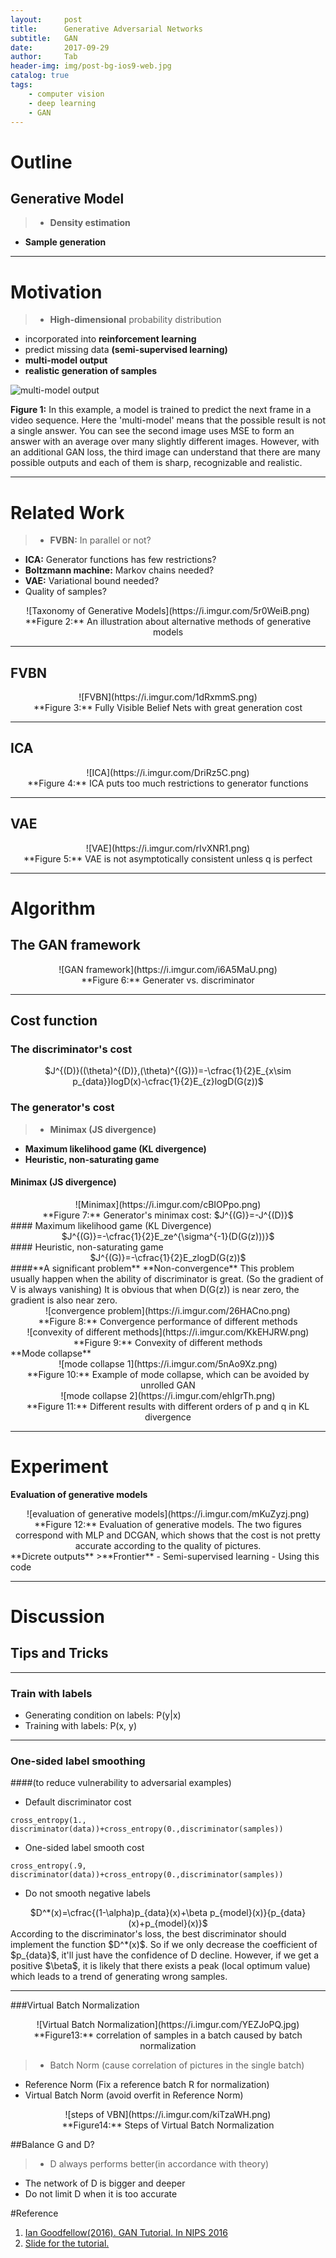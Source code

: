 ```yaml
---
layout:     post
title:      Generative Adversarial Networks
subtitle:   GAN
date:       2017-09-29
author:     Tab
header-img: img/post-bg-ios9-web.jpg
catalog: true
tags:
    - computer vision
    - deep learning
    - GAN
---
```


# Outline
## Generative Model
>- **Density estimation**
- **Sample generation**

---
# Motivation
>- **High-dimensional** probability distribution
- incorporated into **reinforcement learning**
- predict missing data **(semi-supervised learning)**
- **multi-model output** 
- **realistic generation of samples** 

![multi-model output](https://i.imgur.com/n1M2eUd.png)

**Figure 1:** In this example, a model is trained to predict the next frame in a video sequence. Here the 'multi-model' means that the possible result is not a single answer. You can see the second image uses MSE to form an answer with an average over many slightly different images. However, with an additional GAN loss, the third image can understand that there are many possible outputs and each of them is sharp, recognizable and realistic.

---
# Related Work
>- **FVBN:** In parallel or not?
- **ICA:** Generator functions has few restrictions?
- **Boltzmann machine:** Markov chains needed? 
- **VAE:** Variational bound needed? 
- Quality of samples?

<center>![Taxonomy of Generative Models](https://i.imgur.com/5r0WeiB.png)</center>

<center>**Figure 2:** An illustration about alternative methods of generative models</center>

---
## FVBN
<center>![FVBN](https://i.imgur.com/1dRxmmS.png)</center>
<center>**Figure 3:** Fully Visible Belief Nets with great generation cost</center>

---
## ICA

<center>![ICA](https://i.imgur.com/DriRz5C.png)</center>
<center>**Figure 4:** ICA puts too much restrictions to generator functions</center>

---
## VAE

<center>![VAE](https://i.imgur.com/rIvXNR1.png)</center>
<center>**Figure 5:** VAE is not asymptotically consistent unless q is perfect</center>

---
# Algorithm

## The GAN framework
<center>![GAN framework](https://i.imgur.com/i6A5MaU.png)</center>
<center>**Figure 6:** Generater vs. discriminator</center>

---
## Cost function

### The discriminator's cost
<center>$J^{(D)}((\theta)^{(D)},(\theta)^{(G)})=-\cfrac{1}{2}E_{x\sim p_{data}}logD(x)-\cfrac{1}{2}E_{z}logD(G(z))$</center>

### The generator's cost
>- **Minimax (JS divergence)**
- **Maximum likelihood game (KL divergence)**
- **Heuristic, non-saturating game**
#### Minimax (JS divergence)
<center>![Minimax](https://i.imgur.com/cBIOPpo.png)</center>
<center>**Figure 7:** Generator's minimax cost: $J^{(G)}=-J^{(D)}$</center>
#### Maximum likelihood game (KL Divergence)
<center>$J^{(G)}=-\cfrac{1}{2}E_ze^{\sigma^{-1}(D(G(z)))}$</center>
#### Heuristic, non-saturating game
<center>$J^{(G)}=-\cfrac{1}{2}E_zlogD(G(z))$</center>
####**A significant problem**
**Non-convergence**
This problem usually happen when the ability of discriminator is great. (So the gradient of V is always vanishing) It is obvious that when D(G(z)) is near zero, the gradient is also near zero.
<center>![convergence problem](https://i.imgur.com/26HACno.png)</center>
<center>**Figure 8:** Convergence performance of different methods</center>
<center>![convexity of different methods](https://i.imgur.com/KkEHJRW.png)</center>
<center>**Figure 9:** Convexity of different methods</center>
**Mode collapse**
<center>![mode collapse 1](https://i.imgur.com/5nAo9Xz.png)</center>
<center>**Figure 10:** Example of mode collapse, which can be avoided by unrolled GAN</center>
<center>![mode collapse 2](https://i.imgur.com/ehIgrTh.png)</center>
<center>**Figure 11:** Different results with different orders of p and q in KL divergence</center>

---
# Experiment
**Evaluation of generative models**
<center>![evaluation of generative models](https://i.imgur.com/mKuZyzj.png)</center>
<center>**Figure 12:** Evaluation of generative models. The two figures correspond with MLP and DCGAN, which shows that the cost is not pretty accurate according to the quality of pictures.</center>
**Dicrete outputs**
>**Frontier**
- Semi-supervised learning
- Using this code

---
# Discussion
## Tips and Tricks
---
### Train with labels
- Generating condition on labels: P(y|x)
- Training with labels: P(x, y)

---
### One-sided label smoothing
####(to reduce vulnerability to adversarial examples)
- Default discriminator cost
```
cross_entropy(1., discriminator(data))+cross_entropy(0.,discriminator(samples))
```
- One-sided label smooth cost
```
cross_entropy(.9, discriminator(data))+cross_entropy(0.,discriminator(samples))
```
- Do not smooth negative labels
<center>$D^*(x)=\cfrac{(1-\alpha)p_{data}(x)+\beta p_{model}(x)}{p_{data}(x)+p_{model}(x)}$</center>
According to the discriminator's loss, the best discriminator should implement the function $D^*(x)$. So if we only decrease the coefficient of $p_{data}$, it'll just have the confidence of D decline. However, if we get a positive $\beta$, it is likely that there exists a peak (local optimum value)  which leads to a trend of generating wrong samples.

---
###Virtual Batch Normalization
<center>![Virtual Batch Normalization](https://i.imgur.com/YEZJoPQ.jpg)</center>
<center>**Figure13:** correlation of samples in a batch caused by batch normalization</center>

>- Batch Norm
(cause correlation of pictures in the single batch)
- Reference Norm
(Fix a reference batch R for normalization)
- Virtual Batch Norm
(avoid overfit in Reference Norm)

<center>![steps of VBN](https://i.imgur.com/kiTzaWH.png)</center>
<center>**Figure14:** Steps of Virtual Batch Normalization</center>

##Balance G and D?
>- D always performs better(in accordance with theory)
- The network of D is bigger and deeper
- Do not limit D when it is too accurate

#Reference
1. [Ian Goodfellow(2016). GAN Tutorial. In NIPS 2016](https://arxiv.org/pdf/1701.00160.pdf)
2. [Slide for the tutorial.](http://www.iangoodfellow.com/slides/2016-12-04-NIPS.pdf)